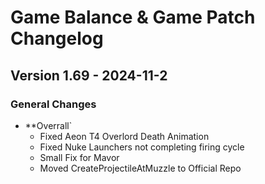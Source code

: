 # Game Balance & Game Patch Changelog

## Version 1.69 - 2024-11-2
### General Changes
- **Overrall`
  - Fixed Aeon T4 Overlord Death Animation
  - Fixed Nuke Launchers not completing firing cycle
  - Small Fix for Mavor
  - Moved CreateProjectileAtMuzzle to Official Repo